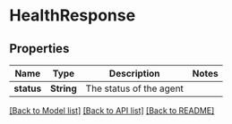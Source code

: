 # HealthResponse

## Properties

Name | Type | Description | Notes
------------ | ------------- | ------------- | -------------
**status** | **String** | The status of the agent | 

[[Back to Model list]](../README.md#documentation-for-models) [[Back to API list]](../README.md#documentation-for-api-endpoints) [[Back to README]](../README.md)


